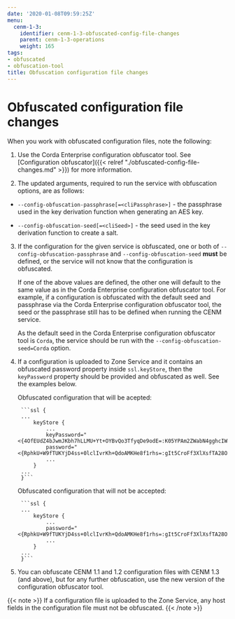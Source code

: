 ```yaml
---
date: '2020-01-08T09:59:25Z'
menu:
  cenm-1-3:
    identifier: cenm-1-3-obfuscated-config-file-changes
    parent: cenm-1-3-operations
    weight: 165
tags:
- obfuscated
- obfuscation-tool
title: Obfuscation configuration file changes
---
```

# Obfuscated configuration file changes

When you work with obfuscated configuration files, note the following:
1. Use the Corda Enterprise configuration obfuscator tool. See [Configuration obfuscator]({{< relref "./obfuscated-config-file-changes.md" >}}) for more information.

2. The updated arguments, required to run the service with obfuscation options, are as follows:

* `--config-obfuscation-passphrase[=<cliPassphrase>]` - the passphrase used in the key derivation function when generating an AES key.

* `--config-obfuscation-seed[=<cliSeed>]` - the seed used in the key derivation function to create a salt.

3. If the configuration for the given service is obfuscated, one or both of `--config-obfuscation-passphrase` and `--config-obfuscation-seed` **must** be defined, or the service will not know that the configuration is obfuscated.

    If one of the above values are defined, the other one will default to the same value as in the Corda Enterprise configuration obfuscator tool. For example, if a configuration is obfuscated with the default seed and passphrase via the Corda Enterprise configuration obfuscator tool, the seed or the passphrase still has to be defined when running the CENM service.

    As the default seed in the Corda Enterprise configuration obfuscator tool is `Corda`, the service should be run with the `--config-obfuscation-seed=Corda` option.
4. If a configuration is uploaded to Zone Service and it contains an obfuscated password property inside `ssl.keyStore`, then the `keyPassword` property should be provided and obfuscated as well. See the examples below.

    Obfuscated configuration that will be acepted:

        ```ssl {
        ...
            keyStore {
                ...
                keyPassword="<{4OfEUdZ4bJwmJKbh7hLLMU+Yt+OYBvQo3TfyqDe9odE=:K05YPAm2ZWabN4gghcIWkCqDxmPPVmiR}>"
                password="<{RphkU+W9fTUKYjD4ss+0lclIvrKh+QdoAMKHe8f1rhs=:gIt5CroFf3XlXsfTA28O3btzlP+JYXXV}>"
                ...
            }
        ...
        }```

    Obfuscated configuration that will not be accepted:


        ```ssl {
        ...
            keyStore {
                ...
                password="<{RphkU+W9fTUKYjD4ss+0lclIvrKh+QdoAMKHe8f1rhs=:gIt5CroFf3XlXsfTA28O3btzlP+JYXXV}>"
                ...
            }
        ...
        }```

5. You can obfuscate CENM 1.1 and 1.2 configuration files with CENM 1.3 (and above), but for any further obfuscation, use the new version of the configuration obfuscator tool.

{{< note >}}
If a configuration file is uploaded to the Zone Service, any host fields in the configuration file must not be obfuscated.
{{< /note >}}
